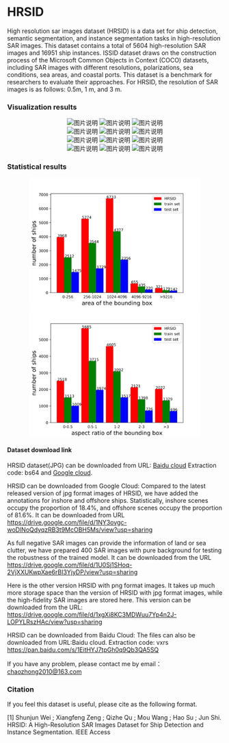 # HRSID
High resolution sar images dataset (HRSID) is a data set for ship detection, semantic segmentation, and instance segmentation tasks in high-resolution SAR images. This dataset contains a total of 5604 high-resolution SAR images and 16951 ship instances. ISSID dataset draws on the construction process of the Microsoft Common Objects in Context (COCO) datasets, including SAR images with different resolutions, polarizations, sea conditions, sea areas, and coastal ports. This dataset is a benchmark for researchers to evaluate their approaches. For HRSID, the resolution of SAR images is as follows: 0.5m, 1 m, and 3 m.

### Visualization results
<div align="center">
<img src="./data/P0094_0_800_3000_3800.png" height="250px" width="250px" alt="图片说明" >
<img src="./data/P0094_0_800_3000_3800_instance_color_RGB.png" height="250px" width="250px" alt="图片说明" >
<img src="./data/P0094_0_800_3000_3800_instance_id_RGB.png" height="250px" width="250px" alt="图片说明" >
</div>
<div align="center">
<img src="./data/P0119_2400_3200_6000_6800.png" height="250px" width="250px" alt="图片说明" >
<img src="./data/P0119_2400_3200_6000_6800_instance_color_RGB.png" height="250px" width="250px" alt="图片说明" >
<img src="./data/P0119_2400_3200_6000_6800_instance_id_RGB.png" height="250px" width="250px" alt="图片说明" >
</div>
<div align="center">
<img src="./data/P0123_4800_5600_4800_5600.png" height="250px" width="250px" alt="图片说明" >
<img src="./data/P0123_4800_5600_4800_5600_instance_color_RGB.png" height="250px" width="250px" alt="图片说明" >
<img src="./data/P0123_4800_5600_4800_5600_instance_id_RGB.png" height="250px" width="250px" alt="图片说明" >
</div>
<div align="center">
<img src="./data/P0135_1800_2600_4800_5600.png" height="250px" width="250px" alt="图片说明" >
<img src="./data/P0135_1800_2600_4800_5600_instance_color_RGB.png" height="250px" width="250px" alt="图片说明" >
<img src="./data/P0135_1800_2600_4800_5600_instance_id_RGB.png" height="250px" width="250px" alt="图片说明" >
</div>

### Statistical results
<div align="center">
<img src="./bar_area of the bounding box.png" height="300px" width="400px" alt="图片说明" >
<img src="./bar_aspect_ratio of the bounding box.png" height="300px" width="400px" alt="图片说明" >
</div>

#### Dataset download link

HRSID dataset(JPG) can be downloaded from URL: [Baidu cloud](https://pan.baidu.com/s/1z0-E3Lwdkg14feu1FwRf3g)  Extraction code: bs64
 and [Google cloud](https://drive.google.com/open?id=1BZTU8Gyg20wqHXtBPFzRazn_lEdvhsbE).

HRSID can be downloaded from Google Cloud:
Compared to the latest released version of jpg format images of HRSID, we have added the annotations for inshore and offshore ships. Statistically, inshore scenes occupy the proportion of 18.4%, and offshore scenes occupy the proportion of 81.6%. It can be downloaded from URL
https://drive.google.com/file/d/1NY3ovgc-woDlNoQdyqzRB3t9McOBH5Ms/view?usp=sharing

As full negative SAR images can provide the information of land or sea clutter, we have prepared 400 SAR images with pure background for testing the robustness of the trained model. It can be downloaded from the URL
https://drive.google.com/file/d/1U0Sj1SHoq-2VjXXUKwpXae6rBI3YjyDP/view?usp=sharing

Here is the other version HRSID with png format images. It takes up much more storage space than the version of HRSID with jpg format images, while the high-fidelity SAR images are stored here. This version can be downloaded from the URL:
https://drive.google.com/file/d/1xgXi8KC3MDWuu7Yp4n2J-LOPYLRszHAc/view?usp=sharing

HRSID can be downloaded from Baidu Cloud:
The files can also be downloaded from URL:Baidu cloud. Extraction code: vxrs
https://pan.baidu.com/s/1EitHYJ7tpGh0q9Qb3QA5SQ



If you have any problem, please contact me by email：chaozhong2010@163.com

### Citation

If you feel this dataset is useful, please cite as the following format.

[1] Shunjun Wei ; Xiangfeng Zeng ; Qizhe Qu ; Mou Wang ; Hao Su ; Jun Shi. HRSID: A High-Resolution SAR Images Dataset for Ship Detection and Instance Segmentation. IEEE Access
